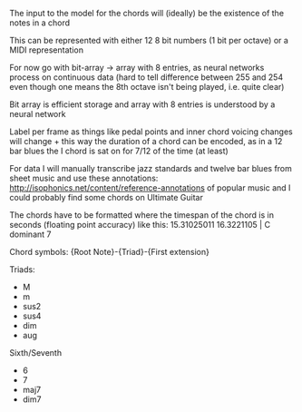The input to the model for the chords will (ideally) be the existence of the notes in a chord

This can be represented with either 12 8 bit numbers (1 bit per octave) or a MIDI representation

For now go with bit-array -> array with 8 entries, as neural networks process on continuous data (hard to tell difference between 255 and 254 even though one means the 8th octave isn't being played, i.e. quite clear)

Bit array is efficient storage and array with 8 entries is understood by a neural network

Label per frame as things like pedal points and inner chord voicing changes will change + this way the duration of a chord can be encoded, as in a 12 bar blues the I chord is sat on for 7/12 of the time (at least)

For data I will manually transcribe jazz standards and twelve bar blues from sheet music and use these annotations: http://isophonics.net/content/reference-annotations of popular music and I could probably find some chords on Ultimate Guitar

The chords have to be formatted where the timespan of the chord is in seconds (floating point accuracy) like this:
15.31025011 16.3221105 | C dominant 7

Chord symbols:
{Root Note}-{Triad}-{First extension}

Triads:
- M
- m
- sus2
- sus4
- dim
- aug

Sixth/Seventh
- 6
- 7
- maj7
- dim7